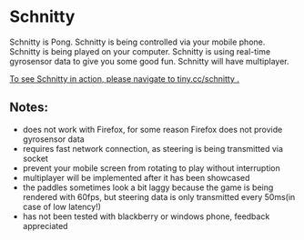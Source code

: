 # Schnitty

Schnitty is Pong. Schnitty is being controlled via your mobile phone. Schnitty is being played on your computer. Schnitty is using real-time gyrosensor data to give you some good fun. Schnitty will have multiplayer.

[To see Schnitty in action, please navigate to tiny.cc/schnitty .](http://www.tiny.cc/schnitty)

## Notes:
- does not work with Firefox, for some reason Firefox does not provide gyrosensor data
- requires fast network connection, as steering is being transmitted via socket
- prevent your mobile screen from rotating to play without interruption
- multiplayer will be implemented after it has been showcased
- the paddles sometimes look a bit laggy because the game is being rendered with 60fps, but steering data is only transmitted every 50ms(in case of low latency!)
- has not been tested with blackberry or windows phone, feedback appreciated
